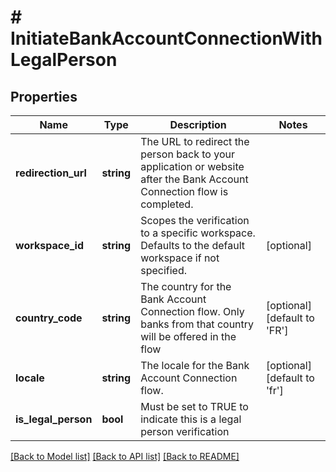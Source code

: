 # # InitiateBankAccountConnectionWithLegalPerson

## Properties

Name | Type | Description | Notes
------------ | ------------- | ------------- | -------------
**redirection_url** | **string** | The URL to redirect the person back to your application or website after the Bank Account Connection flow is completed. |
**workspace_id** | **string** | Scopes the verification to a specific workspace. Defaults to the default workspace if not specified. | [optional]
**country_code** | **string** | The country for the Bank Account Connection flow. Only banks from that country will be offered in the flow | [optional] [default to 'FR']
**locale** | **string** | The locale for the Bank Account Connection flow. | [optional] [default to 'fr']
**is_legal_person** | **bool** | Must be set to TRUE to indicate this is a legal person verification |

[[Back to Model list]](../../README.md#models) [[Back to API list]](../../README.md#endpoints) [[Back to README]](../../README.md)
